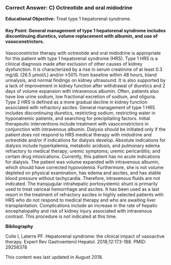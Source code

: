 
### Correct Answer: C) Octreotide and oral midodrine 

**Educational Objective:** Treat type 1 hepatorenal syndrome.

#### **Key Point:** General management of type 1 hepatorenal syndrome includes discontinuing diuretics, volume replacement with albumin, and use of vasoconstrictors.

Vasoconstrictor therapy with octreotide and oral midodrine is appropriate for this patient with type 1 hepatorenal syndrome (HRS). Type 1 HRS is a clinical diagnosis made after exclusion of other causes of kidney dysfunction. It is characterized by a rise in serum creatinine of at least 0.3 mg/dL (26.5 µmol/L) and/or ≥50% from baseline within 48 hours, bland urinalysis, and normal findings on kidney ultrasound. It is also supported by a lack of improvement in kidney function after withdrawal of diuretics and 2 days of volume expansion with intravenous albumin. Often, patients also have low urine sodium, low fractional excretion of sodium, and oliguria. Type 2 HRS is defined as a more gradual decline in kidney function associated with refractory ascites. General management of type 1 HRS includes discontinuing diuretics, restricting sodium, restricting water in hyponatremic patients, and searching for precipitating factors. Initial therapeutic interventions include treatment with vasoconstrictors in conjunction with intravenous albumin.
Dialysis should be initiated only if the patient does not respond to HRS medical therapy with midodrine and octreotide and/or if indications for dialysis develop. Absolute indications for dialysis include hyperkalemia, metabolic acidosis, and pulmonary edema refractory to medical therapy; uremic symptoms; uremic pericarditis; and certain drug intoxications. Currently, this patient has no acute indications for dialysis.
The patient was volume expanded with intravenous albumin, which should have corrected hypovolemia. Furthermore, she is not volume depleted on physical examination, has edema and ascites, and has stable blood pressure without tachycardia. Therefore, intravenous fluids are not indicated.
The transjugular intrahepatic portosystemic shunt is primarily used to treat variceal hemorrhage and ascites. It has been used as a last resort in the treatment of refractory ascites in highly selected patients with HRS who do not respond to medical therapy and who are awaiting liver transplantation. Complications include an increase in the rate of hepatic encephalopathy and risk of kidney injury associated with intravenous contrast. This procedure is not indicated at this time.

**Bibliography**

Colle I, Laterre PF. Hepatorenal syndrome: the clinical impact of vasoactive therapy. Expert Rev Gastroenterol Hepatol. 2018;12:173-188. PMID: 29258378

This content was last updated in August 2018.